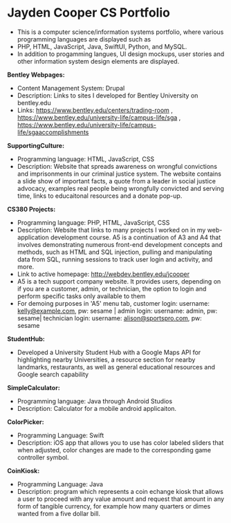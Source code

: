 # Jayden Cooper CS Portfolio
- This is a computer science/information systems portfolio, where various programming languages are displayed such as 
- PHP, HTML, JavaScript, Java, SwiftUI, Python, and MySQL. 
- In addition to progamming langues, UI design mockups, user stories and other information system design elements are displayed.

**Bentley Webpages:** 
  - Content Management System: Drupal
  - Description: Links to sites I developed for Bentley University on bentley.edu
  - Links: https://www.bentley.edu/centers/trading-room , https://www.bentley.edu/university-life/campus-life/sga , 
           https://www.bentley.edu/university-life/campus-life/sgaaccomplishments

**SupportingCulture:** 
  - Programming language: HTML, JavaScript, CSS
  - Description: Website that spreads awareness on wrongful convictions and imprisonments in our criminal justice system. The website contains
                 a slide show of important facts, a quote from a leader in social justice advocacy, examples real people being wrongfully 
                 convicted and serving time, links to educaitonal resources and a donate pop-up.
     
**CS380 Projects:** 
  - Programming language: PHP, HTML, JavaScript, CSS
  - Description: Website that links to many projects I worked on in my web-application development course. A5 is a continuation of A3 and A4 that involves                  demonstrating numerous front-end development concepts and methods, such as HTML and SQL injection, pulling and manipulating data from SQL,                    running sessions to track user login and activity, and more.
  - Link to active homepage: http://webdev.bentley.edu/jcooper
  - A5 is a tech support company website. It provides users, depending on if you are a customer, admin, or technician, the option to login and perform         specific tasks only available to them
  - For demoing purposes in 'A5' menu tab, customer login: username: kelly@example.com, pw: sesame |
                          admin login:  username: admin, pw: sesame|
                          technician login: username: alison@sportspro.com, pw: sesame

**StudentHub:** 
  - Developed a University Student Hub with a Google Maps API for highlighting nearby Universities, a resource section for nearby landmarks, restaurants, as well as general educational resources and Google search capability
                        
  
  
**SimpleCalculator:** 
  - Programming language: Java through Android Studios
  - Description: Calculator for a mobile android applicaiton.
         
**ColorPicker:**
  - Programming Language: Swift
  - Description: iOS app that allows you to use has color labeled sliders that when adjusted, color changes are made to the corresponding game controller                   symbol.
  
**CoinKiosk:** 
  - Programming Language: Java
  - Description: program which represents a coin echange kiosk that allows a user to proceed with any value amount and request that amount in any form of                   tangible currency, for example how many quarters or dimes wanted from a five dollar bill.
